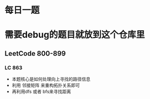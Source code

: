 # 每日一题

# 需要debug的题目就放到这个仓库里






## LeetCode 800-899

### LC 863
- 本题核心是如何处理向上寻找的路径信息
- 利用 邻接矩阵 来重构拓扑关系即可
- 再利用dfs 或者 bfs来寻找距离
